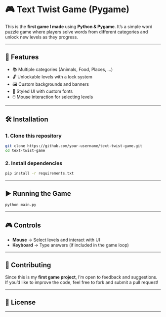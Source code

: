 # 🎮 Text Twist Game (Pygame)

This is the **first game I made** using **Python & Pygame**.
It’s a simple word puzzle game where players solve words from different categories and unlock new levels as they progress.

---

## 🚀 Features

* 📚 Multiple categories (Animals, Food, Places, …)
* 🔓 Unlockable levels with a lock system
* 🖼️ Custom backgrounds and banners
* 🎨 Styled UI with custom fonts
* 🖱️ Mouse interaction for selecting levels

---

## 🛠️ Installation

### 1. Clone this repository

```bash
git clone https://github.com/your-username/text-twist-game.git
cd text-twist-game
```

### 2. Install dependencies

```bash
pip install -r requirements.txt
```

---

## ▶️ Running the Game

```bash
python main.py
```

---

## 🎮 Controls

* **Mouse** → Select levels and interact with UI
* **Keyboard** → Type answers (if included in the game loop)

---

## 🤝 Contributing

Since this is my **first game project**, I’m open to feedback and suggestions.
If you’d like to improve the code, feel free to fork and submit a pull request!

---

## 📜 License

---


